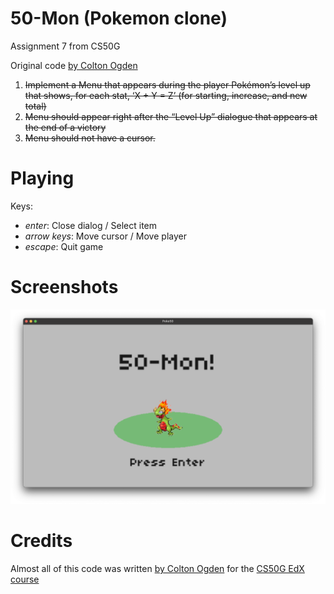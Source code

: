 # 50-Mon (Pokemon clone)

Assignment 7 from CS50G

Original code [by Colton Ogden](https://cs50.harvard.edu/games/2018/projects/7/pokemon/)

1. ~~Implement a Menu that appears during the player Pokémon’s level up that shows, for each stat, ‘X + Y = Z’ (for starting, increase, and new total)~~
2. ~~Menu should appear right after the “Level Up” dialogue that appears at the end of a victory~~
3. ~~Menu should not have a cursor.~~


# Playing

Keys:

* *enter*: Close dialog / Select item
* *arrow keys*: Move cursor / Move player
* *escape*: Quit game


# Screenshots

![Title screen](images/titlescreen.png)


# Credits

Almost all of this code was written [by Colton Ogden](https://cs50.harvard.edu/games/2018/projects/7/pokemon/) for the [CS50G EdX course](https://learning.edx.org/course/course-v1:HarvardX+CS50G+Games/home)
